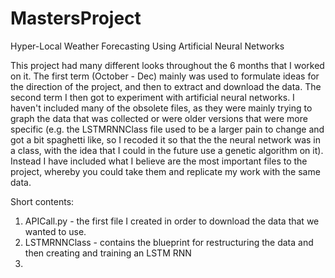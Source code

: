 # MastersProject
Hyper-Local Weather Forecasting Using Artificial Neural Networks

This project had many different looks throughout the 6 months that I worked on it.
The first term (October - Dec) mainly was used to formulate ideas for the direction of the project, and then to extract and download the data.
The second term I then got to experiment with artificial neural networks.
I haven't included many of the obsolete files, as they were mainly trying to graph the data that was collected or were older versions that were more specific (e.g. the LSTMRNNClass file used to be a larger pain to change and got a bit spaghetti like, so I recoded it so that the the neural network was in a class, with the idea that I could in the future use a genetic algorithm on it). 
Instead I have included what I believe are the most important files to the project, whereby you could take them and replicate my work with the same data.

Short contents:
1. APICall.py - the first file I created in order to download the data that we wanted to use.
2. LSTMRNNClass - contains the blueprint for restructuring the data and then creating and training an LSTM RNN
3. 
